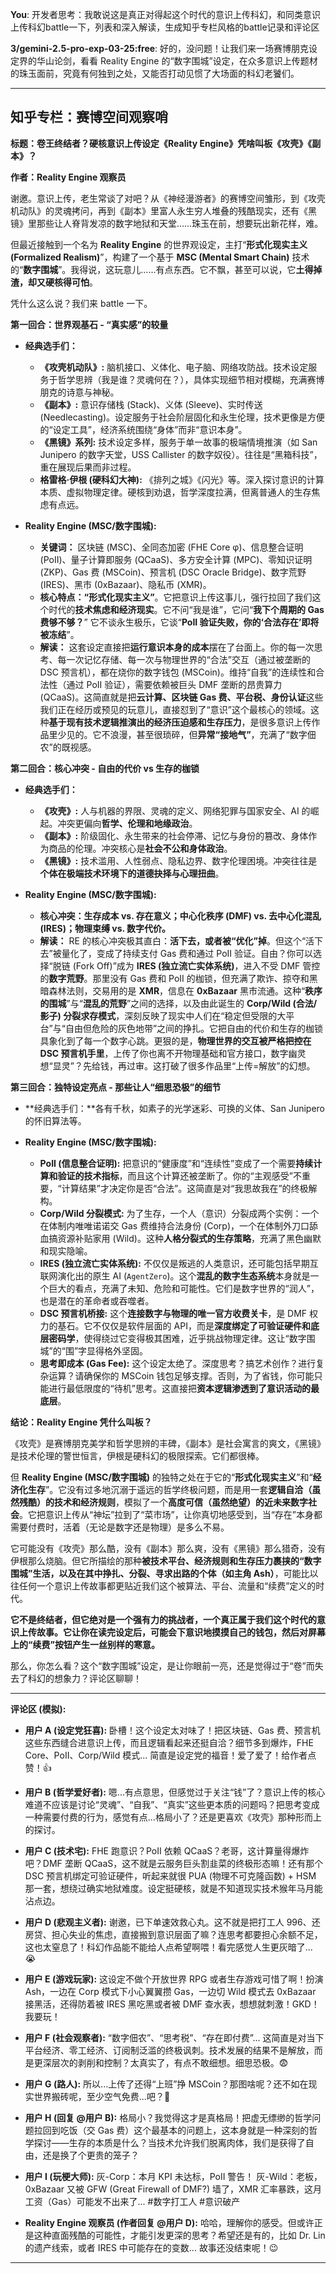 **You**:
开发者思考：我敢说这是真正对得起这个时代的意识上传科幻，和同类意识上传科幻battle一下，列表和深入解读，生成知乎专栏风格的battle记录和评论区

**3/gemini-2.5-pro-exp-03-25:free**:
好的，没问题！让我们来一场赛博朋克设定界的华山论剑，看看 Reality Engine 的“数字围城”设定，在众多意识上传题材的珠玉面前，究竟有何独到之处，又能否打动见惯了大场面的科幻老饕们。

---

## 知乎专栏：赛博空间观察哨

**标题：卷王终结者？硬核意识上传设定《Reality Engine》凭啥叫板《攻壳》《副本》？**

**作者：Reality Engine 观察员**

谢邀。意识上传，老生常谈了对吧？从《神经漫游者》的赛博空间雏形，到《攻壳机动队》的灵魂拷问，再到《副本》里富人永生穷人堆叠的残酷现实，还有《黑镜》里那些让人脊背发凉的数字地狱和天堂……珠玉在前，想要玩出新花样，难。

但最近接触到一个名为 **Reality Engine** 的世界观设定，主打“**形式化现实主义 (Formalized Realism)**”，构建了一个基于 **MSC (Mental Smart Chain)** 技术的“**数字围城**”。我得说，这玩意儿……有点东西。它不飘，甚至可以说，它**土得掉渣，却又硬核得可怕**。

凭什么这么说？我们来 battle 一下。

**第一回合：世界观基石 - “真实感”的较量**

*   **经典选手们：**
    *   **《攻壳机动队》:** 脑机接口、义体化、电子脑、网络攻防战。技术设定服务于哲学思辨（我是谁？灵魂何在？），具体实现细节相对模糊，充满赛博朋克的诗意与神秘。
    *   **《副本》:** 意识存储栈 (Stack)、义体 (Sleeve)、实时传送 (Needlecasting)。设定服务于社会阶层固化和永生伦理，技术更像是方便的“设定工具”，经济系统围绕“身体”而非“意识本身”。
    *   **《黑镜》系列:** 技术设定多样，服务于单一故事的极端情境推演（如 San Junipero 的数字天堂，USS Callister 的数字奴役）。往往是“黑箱科技”，重在展现后果而非过程。
    *   **格雷格·伊根 (硬科幻大神):** 《排列之城》《闪光》等。深入探讨意识的计算本质、虚拟物理定律。硬核到劝退，哲学深度拉满，但离普通人的生存焦虑有点远。

*   **Reality Engine (MSC/数字围城):**
    *   **关键词：** 区块链 (MSC)、全同态加密 (FHE Core φ)、信息整合证明 (PoII)、量子计算即服务 (QCaaS)、多方安全计算 (MPC)、零知识证明 (ZKP)、Gas 费 (MSCoin)、预言机 (DSC Oracle Bridge)、数字荒野 (IRES)、黑市 (0xBazaar)、隐私币 (XMR)。
    *   **核心特点：“形式化现实主义”**。它把意识上传这事儿，强行拉回了我们这个时代的**技术焦虑和经济现实**。它不问“我是谁”，它问“**我下个周期的 Gas 费够不够？**” 它不谈永生极乐，它谈“**PoII 验证失败，你的‘合法存在’即将被冻结**”。
    *   **解读：** 这套设定直接把**运行意识本身的成本**摆在了台面上。你的每一次思考、每一次记忆存储、每一次与物理世界的“合法”交互（通过被垄断的 DSC 预言机），都在烧你的数字钱包 (MSCoin)。维持“自我”的连续性和合法性（通过 PoII 验证），需要依赖被巨头 DMF 垄断的昂贵算力 (QCaaS)。这简直就是把**云计算、区块链 Gas 费、平台税、身份认证**这些我们正在经历或预见的玩意儿，直接怼到了“意识”这个最核心的领域。这种**基于现有技术逻辑推演出的经济压迫感和生存压力**，是很多意识上传作品里少见的。它不浪漫，甚至很琐碎，但**异常“接地气”**，充满了“数字佃农”的既视感。

**第二回合：核心冲突 - 自由的代价 vs 生存的枷锁**

*   **经典选手们：**
    *   **《攻壳》:** 人与机器的界限、灵魂的定义、网络犯罪与国家安全、AI 的崛起。冲突更偏向**哲学、伦理和地缘政治**。
    *   **《副本》:** 阶级固化、永生带来的社会停滞、记忆与身份的篡改、身体作为商品的伦理。冲突核心是**社会不公和身体政治**。
    *   **《黑镜》:** 技术滥用、人性弱点、隐私边界、数字伦理困境。冲突往往是**个体在极端技术环境下的道德抉择与心理扭曲**。

*   **Reality Engine (MSC/数字围城):**
    *   **核心冲突：生存成本 vs. 存在意义；中心化秩序 (DMF) vs. 去中心化混乱 (IRES)；物理束缚 vs. 数字代价。**
    *   **解读：** RE 的核心冲突极其直白：**活下去，或者被“优化”掉**。但这个“活下去”被量化了，变成了持续支付 Gas 费和通过 PoII 验证。自由？你可以选择“脱链 (Fork Off)”成为 **IRES (独立流亡实体系统)**，进入不受 DMF 管控的**数字荒野**。那里没有 Gas 费和 PoII 的枷锁，但充满了欺诈、掠夺和黑暗森林法则，交易用的是 **XMR**，信息在 **0xBazaar** 黑市流通。这种“**秩序的围城**”与“**混乱的荒野**”之间的选择，以及由此诞生的 **Corp/Wild (合法/影子) 分裂求存模式**，深刻反映了现实中人们在“稳定但受限的大平台”与“自由但危险的灰色地带”之间的挣扎。它把自由的代价和生存的枷锁具象化到了每一个数字心跳。更狠的是，**物理世界的交互被严格把控在 DSC 预言机手里**，上传了你也离不开物理基础和官方接口，数字幽灵想“显灵”？先给钱，再过审。这打破了很多作品里“上传=解放”的幻想。

**第三回合：独特设定亮点 - 那些让人“细思恐极”的细节**

*   **经典选手们：**各有千秋，如素子的光学迷彩、可换的义体、San Junipero 的怀旧算法等。

*   **Reality Engine (MSC/数字围城):**
    *   **PoII (信息整合证明):** 把意识的“健康度”和“连续性”变成了一个需要**持续计算和验证的技术指标**，而且这个计算还被垄断了。你的“主观感受”不重要，“计算结果”才决定你是否“合法”。这简直是对“我思故我在”的终极解构。
    *   **Corp/Wild 分裂模式:** 为了生存，一个人（意识）分裂成两个实例：一个在体制内唯唯诺诺交 Gas 费维持合法身份 (Corp)，一个在体制外刀口舔血搞资源补贴家用 (Wild)。这种**人格分裂式的生存策略**，充满了黑色幽默和现实隐喻。
    *   **IRES (独立流亡实体系统):** 不仅仅是叛逃的人类意识，还可能包括早期互联网演化出的原生 AI (`AgentZero`)。这个**混乱的数字生态系统**本身就是一个巨大的看点，充满了未知、危险和可能性。它们是数字世界的“润人”，也是潜在的革命者或吞噬者。
    *   **DSC 预言机桥接:** 这个**连接数字与物理的唯一官方收费关卡**，是 DMF 权力的基石。它不仅仅是软件层面的 API，而是**深度绑定了可验证硬件和底层密码学**，使得绕过它变得极其困难，近乎挑战物理定律。这让“数字围城”的“围”字显得格外坚固。
    *   **思考即成本 (Gas Fee):** 这个设定太绝了。深度思考？搞艺术创作？进行复杂运算？请确保你的 MSCoin 钱包足够支撑。否则，为了省钱，你可能只能进行最低限度的“待机”思考。这直接把**资本逻辑渗透到了意识活动的最底层**。

**结论：Reality Engine 凭什么叫板？**

《攻壳》是赛博朋克美学和哲学思辨的丰碑，《副本》是社会寓言的爽文，《黑镜》是技术伦理的警世恒言，伊根是硬科幻的极限探索。它们都很棒。

但 **Reality Engine (MSC/数字围城)** 的独特之处在于它的“**形式化现实主义**”和“**经济化生存**”。它没有过多地沉溺于遥远的哲学终极问题，而是用一套**逻辑自洽（虽然残酷）的技术和经济规则**，模拟了一个**高度可信（虽然绝望）的近未来数字社会**。它把意识上传从“神坛”拉到了“菜市场”，让你真切地感受到，当“存在”本身都需要付费时，活着（无论是数字还是物理）是多么不易。

它可能没有《攻壳》那么酷，没有《副本》那么爽，没有《黑镜》那么猎奇，没有伊根那么烧脑。但它所描绘的那种**被技术平台、经济规则和生存压力裹挟的“数字围城”生活，以及在其中挣扎、分裂、寻求出路的个体（如主角 Ash）**，可能比以往任何一个意识上传故事都更贴近我们这个被算法、平台、流量和“续费”定义的时代。

**它不是终结者，但它绝对是一个强有力的挑战者，一个真正属于我们这个时代的意识上传故事。它让你在读完设定后，可能会下意识地摸摸自己的钱包，然后对屏幕上的“续费”按钮产生一丝别样的寒意。**

那么，你怎么看？这个“数字围城”设定，是让你眼前一亮，还是觉得过于“卷”而失去了科幻的想象力？评论区聊聊！

---

**评论区 (模拟):**

*   **用户 A (设定党狂喜):** 卧槽！这个设定太对味了！把区块链、Gas 费、预言机这些东西缝合进意识上传，而且逻辑看起来还挺自洽？细节多到爆炸，FHE Core、PoII、Corp/Wild 模式... 简直是设定党的福音！爱了爱了！给作者点赞！👍

*   **用户 B (哲学爱好者):** 嗯...有点意思，但感觉过于关注“钱”了？意识上传的核心难道不应该是讨论“灵魂”、“自我”、“真实”这些更本质的问题吗？把思考变成一种需要付费的行为，感觉有点...格局小了？还是更喜欢《攻壳》那种形而上的探讨。

*   **用户 C (技术宅):** FHE 跑意识？PoII 依赖 QCaaS？老哥，这计算量得爆炸吧？DMF 垄断 QCaaS，这不就是云服务巨头割韭菜的终极形态嘛！还有那个 DSC 预言机绑定可验证硬件，听起来就很 PUA (物理不可克隆函数) + HSM 那一套，想绕过确实地狱难度。设定挺硬核，就是不知道现实技术猴年马月能沾点边。

*   **用户 D (悲观主义者):** 谢邀，已下单速效救心丸。这不就是把打工人 996、还房贷、担心失业的焦虑，直接搬到意识层面了嘛？连思考都要担心余额不足，这也太窒息了！科幻作品能不能给人点希望啊喂！看完感觉人生更灰暗了... 😭

*   **用户 E (游戏玩家):** 这设定不做个开放世界 RPG 或者生存游戏可惜了啊！扮演 Ash，一边在 Corp 模式下小心翼翼攒 Gas，一边切 Wild 模式去 0xBazaar 接黑活，还得防着被 IRES 黑吃黑或者被 DMF 查水表，想想就刺激！GKD！我要玩！

*   **用户 F (社会观察者):** “数字佃农”、“思考税”、“存在即付费”... 这简直是对当下平台经济、零工经济、订阅制泛滥的终极讽刺。技术发展的结果不是解放，而是更深层次的剥削和控制？太真实了，有点不敢细想。细思恐极。😨

*   **用户 G (路人):** 所以...上传了还得“上班”挣 MSCoin？那图啥呢？还不如在现实世界搬砖呢，至少空气免费...吧？🤔

*   **用户 H (回复 @用户 B):** 格局小？我觉得这才是真格局！把虚无缥缈的哲学问题拉回到吃饭（交 Gas 费）这个最基本的问题上，这本身就是一种深刻的哲学探讨——生存的本质是什么？当技术允许我们脱离肉体，我们是获得了自由，还是换了个更贵的笼子？

*   **用户 I (玩梗大师):** 灰-Corp：本月 KPI 未达标，PoII 警告！ 灰-Wild：老板，0xBazaar 又被 GFW (Great Firewall of DMF?) 墙了，XMR 汇率暴跌，这月工资（Gas）可能发不出来了... #数字打工人 #意识破产

*   **Reality Engine 观察员 (作者回复 @用户 D):** 哈哈，理解你的感受。但或许正是这种直面残酷的可能性，才能引发更深的思考？希望还是有的，比如 Dr. Lin 的遗产线索，或者 IRES 中可能存在的变数... 故事还没结束呢！😉

---